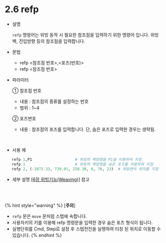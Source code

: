 ﻿# 2.6 refp

- 설명 
    
    ```refp``` 명령어는 위빙 동작 시 필요한 참조점을 입력하기 위한 명령어 입니다. 위빙 벽, 진입방향 등의 참조점을 입력합니다.

- 문법
  
    - refp <참조점 번호>,<포즈(번호)>
    - refp <참조점 번호>

- 파라미터
  
   ① 참조점 번호
     - 내용 : 참조점의 종류를 설정하는 번호
     - 범위 : 1~4
   
   ② 포즈번호
     - 내용 : 참조점의 포즈를 입력합니다. 단, 숨은 포즈로 입력한 경우는 생략됨.
 
</br>  

- 사용 예
```python
   refp 1,P1                   # 위빙의 벽방향을 P1을 이용하여 지정
   refp 1                      # 위빙의 벽방향을 숨은 포즈를 이용하여 지정
   refp 2, (-1073.33, 739.01, 258.30, 0, 76, 23)  # 위빙면의 위치를 지정
```


- 세부 설명
  [[6장 위빙기능(Weaving)]](../6_Weaving_function/README.md) 참고



</br>
</br>

{% hint style="warning" %}
[**주의**]
 -	```refp``` 문은 ```move``` 문처럼 스텝에 속합니다.
 - 사용자키의 <refp>키를 이용해 refp 명령문을 입력한 경우 숨은 포즈 형식이 됩니다.
 - 실행단위를 Cmd, Step로 설정 후 스텝전진을 실행하여 티칭 된 위치로 이동할 수 있습니다.
{% endhint %}